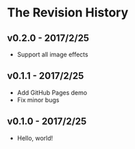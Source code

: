 # The Revision History

## v0.2.0 - 2017/2/25

- Support all image effects

## v0.1.1 - 2017/2/25

- Add GitHub Pages demo
- Fix minor bugs

## v0.1.0 - 2017/2/25

- Hello, world!

